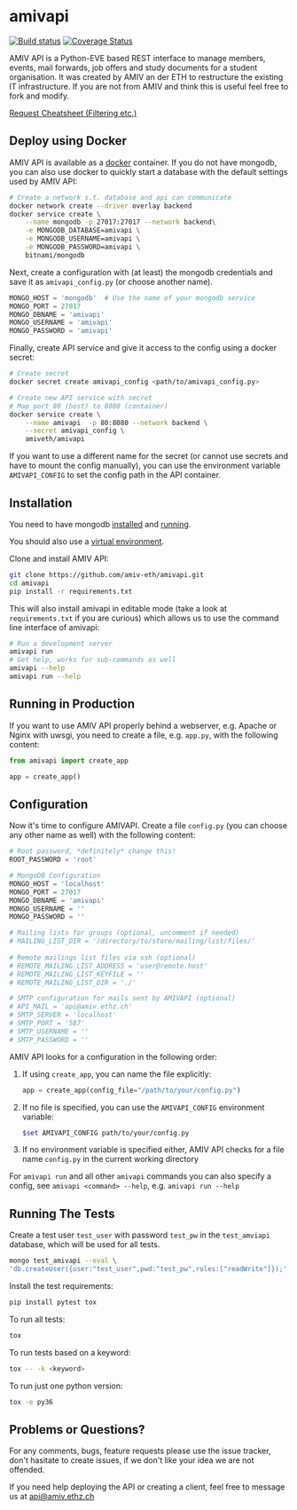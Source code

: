 # amivapi

[![Build status](https://secure.travis-ci.org/amiv-eth/amivapi.png?branch=master)](https://secure.travis-ci.org/amiv-eth/amivapi)
[![Coverage Status](https://coveralls.io/repos/amiv-eth/amivapi/badge.svg)](https://coveralls.io/r/amiv-eth/amivapi)

AMIV API is a Python-EVE based REST interface to manage members, events, mail forwards, job offers and study documents for a student organisation. It was created by AMIV an der ETH to restructure the existing IT infrastructure. If you are not from AMIV and think this is useful feel free to fork and modify.

[Request Cheatsheet (Filtering etc.)](docs/Cheatsheet.md)

## Deploy using Docker

AMIV API is available as a [docker](https://www.docker.com) container.
If you do not have mongodb, you can also use docker to quickly start
a database with the default settings used by AMIV API:

```sh
# Create a network s.t. database and api can communicate
docker network create --driver overlay backend
docker service create \
    --name mongodb -p 27017:27017 --network backend\
    -e MONGODB_DATABASE=amivapi \
    -e MONGODB_USERNAME=amivapi \
    -e MONGODB_PASSWORD=amivapi \
    bitnami/mongodb
```

Next, create a configuration with (at least) the mongodb credentials and save
it as `amivapi_config.py` (or choose another name).

```python
MONGO_HOST = 'mongodb'  # Use the name of your mongodb service
MONGO_PORT = 27017
MONGO_DBNAME = 'amivapi'
MONGO_USERNAME = 'amivapi'
MONGO_PASSWORD = 'amivapi'
```

Finally, create API service and give it access to the config using a docker
secret:

```sh
# Create secret
docker secret create amivapi_config <path/to/amivapi_config.py>

# Create new API service with secret
# Map port 80 (host) to 8080 (container)
docker service create \
    --name amivapi  -p 80:8080 --network backend \
    --secret amivapi_config \
    amiveth/amivapi
```

If you want to use a different name for the secret (or cannot use secrets
and have to mount the config manually), you can use the environment
variable `AMIVAPI_CONFIG` to set the config path in the API container.

## Installation

You need to have mongodb [installed](https://docs.mongodb.com/manual/installation/) and [running](https://docs.mongodb.com/manual/tutorial/manage-mongodb-processes/).

You should also use a [virtual environment](http://docs.python-guide.org/en/latest/dev/virtualenvs/).

Clone and install AMIV API:

```sh
git clone https://github.com/amiv-eth/amivapi.git
cd amivapi
pip install -r requirements.txt
```

This will also install amivapi in editable mode (take a look at
`requirements.txt` if you are curious) which allows us to use the command
line interface of amivapi:

```sh
# Run a development server
amivapi run
# Get help, works for sub-commands as well
amivapi --help
amivapi run --help
```

## Running in Production

If you want to use AMIV API properly behind a webserver, e.g. Apache or Nginx
with uwsgi, you need to create a file, e.g. `app.py`, with the following content:

```python
from amivapi import create_app

app = create_app()
```

## Configuration

Now it's time to configure AMIVAPI. Create a file `config.py`
(you can choose any other name as well) with the following content:

```python
# Root password, *definitely* change this!
ROOT_PASSWORD = 'root'

# MongoDB Configuration
MONGO_HOST = 'localhost'
MONGO_PORT = 27017
MONGO_DBNAME = 'amivapi'
MONGO_USERNAME = ''
MONGO_PASSWORD = ''

# Mailing lists for groups (optional, uncomment if needed)
# MAILING_LIST_DIR = '/directory/to/store/mailing/list/files/'
    
# Remote mailings list files via ssh (optional)
# REMOTE_MAILING_LIST_ADDRESS = 'user@remote.host'
# REMOTE_MAILING_LIST_KEYFILE = ''
# REMOTE_MAILING_LIST_DIR = './'

# SMTP configuration for mails sent by AMIVAPI (optional)
# API_MAIL = 'api@amiv.ethz.ch'
# SMTP_SERVER = 'localhost'
# SMTP_PORT = '587'
# SMTP_USERNAME = ''
# SMTP_PASSWORD = ''
```

AMIV API looks for a configuration in the following order:

1. If using `create_app`, you can name the file explicitly:

   ```python 
   app = create_app(config_file="/path/to/your/config.py")
   ```

2. If no file is specified, you can use the `AMIVAPI_CONFIG` environment
   variable:

   ```sh
   $set AMIVAPI_CONFIG path/to/your/config.py
   ```

3. If no environment variable is specified either, AMIV API checks for a file
   name `config.py` in the current working directory

For `amivapi run` and all other `amivapi` commands you can also specify a
config, see `amivapi <command> --help`, e.g. `amivapi run --help`


## Running The Tests

Create a test user `test_user` with password `test_pw` in the `test_amviapi`
database, which will be used for all tests.

```sh
mongo test_amivapi --eval \
'db.createUser({user:"test_user",pwd:"test_pw",roles:["readWrite"]});'
```

Install the test requirements:

```sh
pip install pytest tox
```
To run all tests:

```sh
tox
```

To run tests based on a keyword:

```sh
tox -- -k <keyword>
```

To run just one python version:

```sh
tox -e py36
```

## Problems or Questions?

For any comments, bugs, feature requests please use the issue tracker, don't hasitate to create issues, if we don't like your idea we are not offended.

If you need help deploying the API or creating a client, feel free to message us at api@amiv.ethz.ch
